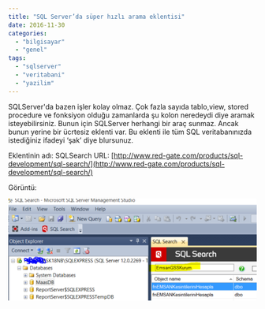 ```yaml
---
title: "SQL Server’da süper hızlı arama eklentisi"
date: 2016-11-30
categories: 
  - "bilgisayar"
  - "genel"
tags: 
  - "sqlserver"
  - "veritabani"
  - "yazilim"
---
```


SQLServer'da bazen işler kolay olmaz. Çok fazla sayıda tablo,view, stored procedure ve fonksiyon olduğu zamanlarda şu kolon neredeydi diye aramak isteyebilirsiniz. Bunun için SQLServer herhangi bir araç sunmaz. Ancak bunun yerine bir ücrtesiz eklenti var. Bu eklenti ile tüm SQL veritabanınızda istediğiniz ifadeyi ‘şak’ diye blursunuz.

Eklentinin adı: SQLSearch URL: [http://www.red-gate.com/products/sql-development/sql-search/](http://www.red-gate.com/products/sql-development/sql-search/)

Görüntü:

![](/images/tumblr_inline_ohgdxmOsaJ1r4exmc_540.png)
